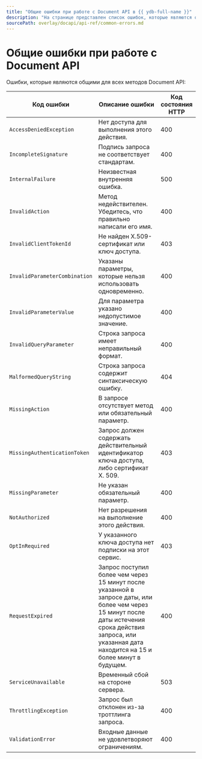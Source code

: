 ```yaml
---
title: "Общие ошибки при работе с Document API в {{ ydb-full-name }}"
description: "На странице представлен список ошибок, которые являются общими для всех методов Document API." 
sourcePath: overlay/docapi/api-ref/common-errors.md
---
```

# Общие ошибки при работе с Document API

Ошибки, которые являются общими для всех методов Document API:

Код ошибки | Описание ошибки | Код состояния HTTP
----- | ----- | -----
`AccessDeniedException` | Нет доступа для выполнения этого действия. | 400
`IncompleteSignature` | Подпись запроса не соответствует стандартам. | 400
`InternalFailure` | Неизвестная внутренняя ошибка. | 500
`InvalidAction` | Метод недействителен. Убедитесь, что правильно написали его имя. | 400
`InvalidClientTokenId` | Не найден X.509-сертификат или ключ доступа. | 403
`InvalidParameterCombination` | Указаны параметры, которые нельзя использовать одновременно. | 400
`InvalidParameterValue` | Для параметра указано недопустимое значение. | 400
`InvalidQueryParameter` | Строка запроса имеет неправильный формат. | 400
`MalformedQueryString` | Строка запроса содержит синтаксическую ошибку. | 404
`MissingAction` | В запросе отсутствует метод или обязательный параметр. | 400
`MissingAuthenticationToken` | Запрос должен содержать действительный идентификатор ключа доступа, либо сертификат X. 509. | 403
`MissingParameter` | Не указан обязательный параметр. | 400
`NotAuthorized` | Нет разрешения на выполнение этого действия. | 400
`OptInRequired` | У указанного ключа доступа нет подписки на этот сервис. | 403
`RequestExpired` | Запрос поступил более чем через 15 минут после указанной в запросе даты, или более чем через 15 минут после даты истечения срока действия запроса, или указанная дата находится на 15 и более минут в будущем. | 400
`ServiceUnavailable` | Временный сбой на стороне сервера. | 503
`ThrottlingException` | Запрос был отклонен из-за троттлинга запроса. | 400
`ValidationError` | Входные данные не удовлетворяют ограничениям. | 400
